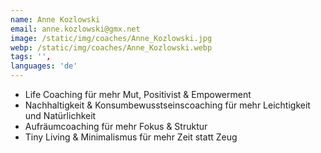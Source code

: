 ```yaml
---
name: Anne Kozlowski
email: anne.kozlowski@gmx.net
image: /static/img/coaches/Anne_Kozlowski.jpg
webp: /static/img/coaches/Anne_Kozlowski.webp
tags: '',
languages: 'de'
---
```


<ul><li>Life Coaching für mehr Mut, Positivist &amp; Empowerment</li><li>Nachhaltigkeit &amp; Konsumbewusstseinscoaching für mehr Leichtigkeit und Natürlichkeit</li><li>Aufräumcoaching für mehr Fokus &amp; Struktur</li><li>Tiny Living &amp; Minimalismus für mehr Zeit statt Zeug</li></ul>